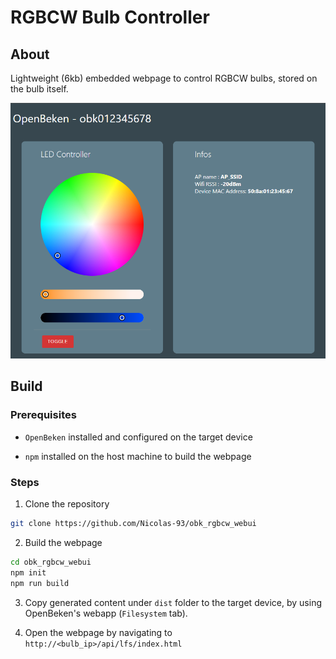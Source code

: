 # RGBCW Bulb Controller

## About

Lightweight (6kb) embedded webpage to control RGBCW bulbs, stored on the bulb itself.

![Webpage](imgs/webpage.png)

## Build

### Prerequisites

- ``OpenBeken`` installed and configured on the target device

- ``npm`` installed on the host machine to build the webpage

### Steps

1. Clone the repository
```bash	
git clone https://github.com/Nicolas-93/obk_rgbcw_webui
```

2. Build the webpage

```bash
cd obk_rgbcw_webui
npm init
npm run build
```

3. Copy generated content under ``dist`` folder to the target device, by using OpenBeken's webapp (``Filesystem`` tab).

4. Open the webpage by navigating to ``http://<bulb_ip>/api/lfs/index.html``
